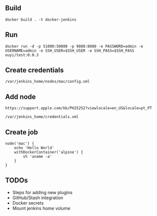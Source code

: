 
## Build

```
docker build . -t docker-jenkins
```

## Run

```
docker run -d -p 51000:50000 -p 9080:8080 -e PASSWORD=admin -e USERNAME=admin -e SSH_USER=$SSH_USER -e SSH_PASS=$SSH_PASS ouyi/test:0.0.3
```

## Create credentials

```
/var/jenkins_home/nodes/mac/config.xml
```

## Add node

```
https://support.apple.com/kb/PH25252?viewlocale=en_US&locale=pt_PT
```

```
/var/jenkins_home/credentials.xml
```

## Create job

```
node('mac') {
    echo 'Hello World'
    withDockerContainer('alpine') {
        sh 'uname -a'
    }
}
```

## TODOs

- Steps for adding new plugins
- GitHub/Stash integration
- Docker secrets
- Mount jenkins home volume
